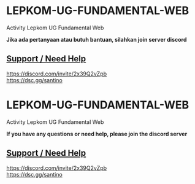 # LEPKOM-UG-FUNDAMENTAL-WEB
Activity Lepkom UG Fundamental Web 

**Jika ada pertanyaan atau butuh bantuan, silahkan join server discord**
## [Support / Need Help](https://discord.com/invite/2x39Q2vZpb) 
https://discord.com/invite/2x39Q2vZpb \
https://dsc.gg/santino

# LEPKOM-UG-FUNDAMENTAL-WEB
Activity Lepkom UG Fundamental Web 

**If you have any questions or need help, please join the discord server**
## [Support / Need Help](https://discord.com/invite/2x39Q2vZpb) 
https://discord.com/invite/2x39Q2vZpb \
https://dsc.gg/santino
